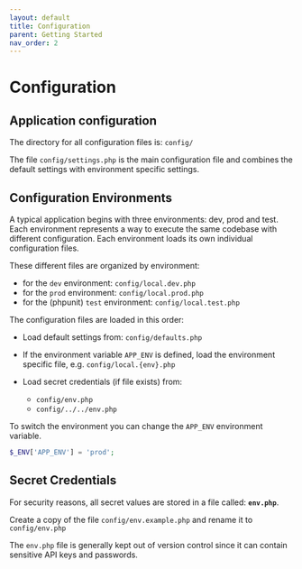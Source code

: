 ```yaml
---
layout: default
title: Configuration
parent: Getting Started
nav_order: 2
---
```


# Configuration

## Application configuration 

The directory for all configuration files is: `config/`

The file `config/settings.php` is the main configuration file and combines 
the default settings with environment specific settings. 

## Configuration Environments 

A typical application begins with three environments: dev, prod and test. 
Each environment represents a way to execute the same codebase with 
different configuration. Each environment 
loads its own individual configuration files. 

These different files are organized by environment:

* for the `dev` environment: `config/local.dev.php`
* for the `prod` environment: `config/local.prod.php`
* for the (phpunit) `test` environment: `config/local.test.php`

The configuration files are loaded in this order:

* Load default settings from: `config/defaults.php`

* If the environment variable `APP_ENV` is defined, 
load the environment specific file, e.g. `config/local.{env}.php`

* Load secret credentials (if file exists) from:
    * `config/env.php`
    * `config/../../env.php`

To switch the environment you can change the `APP_ENV` environment variable.

```php
$_ENV['APP_ENV'] = 'prod';
```

## Secret Credentials

For security reasons, all secret values 
are stored in a file called: **`env.php`**.

Create a copy of the file `config/env.example.php` and rename it to `config/env.php`

The `env.php` file is generally kept out of version control 
since it can contain sensitive API keys and passwords.
 
